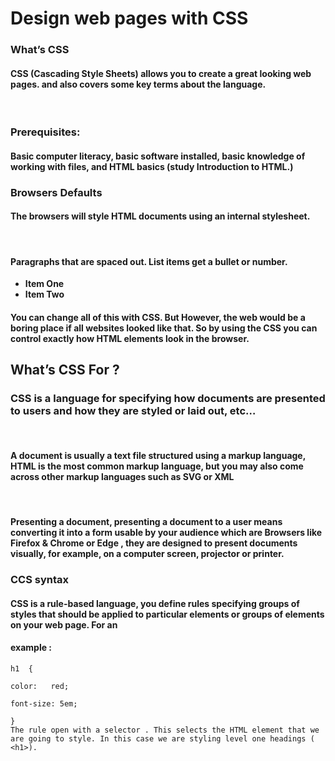# Design web pages with CSS

### What’s CSS ​

#### CSS (Cascading Style Sheets) allows you to create a great looking web pages. and also covers some key terms about the language.​
​
​
### Prerequisites:​
#### Basic computer literacy, basic software installed, basic knowledge of working with files, and HTML basics (study Introduction to HTML.)

### Browsers Defaults​

#### The browsers will style HTML documents using an internal stylesheet. ​
​
#### Paragraphs that are spaced out. List items get a bullet or number.​
- **Item One​**
- **Item Two​**
​
#### You can change all of this with CSS. But However,  the web would be a boring place if all websites looked like that. So by using the CSS you can control exactly how HTML elements look in the browser.​

## What’s CSS For ?​

### CSS is a language for specifying how documents are presented to users and how they are styled or laid out, etc…​
​
​
#### A document is usually a text file structured using a markup language, HTML is the most common markup language, but you may also come across other markup languages such as SVG or XML​
​
#### Presenting a document, presenting a document to a user means converting it into a form usable by your audience which are Browsers like Firefox & Chrome or Edge , they are designed to present documents visually, for example, on a computer screen, projector or printer.​
### CCS syntax

#### CSS is a rule-based language, you define rules specifying groups of styles that should be applied to particular elements or groups of elements on your web page. For an 
#### **example :**
```
h1  { ​
                                                                                                              color:   red;​
                                                                                                              font-size: 5em;​
                                                                                                        }​
The rule open with a selector . This selects the HTML element that we are going to style. In this case we are styling level one headings ( <h1>).​

```
​